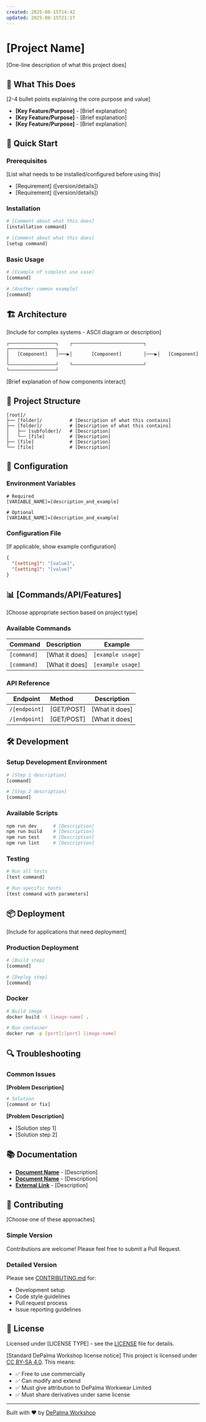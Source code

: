 ```yaml
---
created: 2025-08-15T14:42
updated: 2025-08-15T21:17
---
```

<!-- 
TEMPLATE: README - Generic/Universal
VERSION: 1.0.0
UPDATED: 2025-08-15
AUTHOR: DePalma Workwear Limited

INSTRUCTIONS:
1. Save as "README.md" in repository root
2. Replace all [PLACEHOLDER] text with actual values
3. Remove sections that don't apply to your project
4. Keep emoji usage consistent with DePalma Workshop standards
5. Delete these HTML comments before finalizing

SECTION GUIDE:
- Keep "What This Does" for all projects
- Keep "Quick Start" for all projects  
- "Architecture" - for complex systems
- "API Reference" - for libraries/services
- "Commands" - for CLIs/bots
- "Deployment" - for applications
- Choose sections that fit your project type
-->

# [Project Name]

[One-line description of what this project does]

## 🎯 What This Does

[2-4 bullet points explaining the core purpose and value]
- **[Key Feature/Purpose]** - [Brief explanation]
- **[Key Feature/Purpose]** - [Brief explanation]
- **[Key Feature/Purpose]** - [Brief explanation]

## 🚀 Quick Start

### Prerequisites
[List what needs to be installed/configured before using this]
- [Requirement] ([version/details])
- [Requirement] ([version/details])

### Installation
```bash
# [Comment about what this does]
[installation command]

# [Comment about what this does]
[setup command]
```

### Basic Usage
```bash
# [Example of simplest use case]
[command]

# [Another common example]
[command]
```

## 🏗️ Architecture

[Include for complex systems - ASCII diagram or description]
```
┌─────────────────┐    ┌──────────────────────────┐    ┌─────────────────┐
│   [Component]   │───▶│       [Component]        │───▶│   [Component]   │
└─────────────────┘    └──────────────────────────┘    └─────────────────┘
```

[Brief explanation of how components interact]

## 📁 Project Structure

```
[root]/
├── [folder]/          # [Description of what this contains]
├── [folder]/          # [Description of what this contains]
│   ├── [subfolder]/   # [Description]
│   └── [file]         # [Description]
├── [file]             # [Description]
└── [file]             # [Description]
```

## 🔧 Configuration

### Environment Variables
```env
# Required
[VARIABLE_NAME]=[description_and_example]

# Optional  
[VARIABLE_NAME]=[description_and_example]
```

### Configuration File
[If applicable, show example configuration]
```json
{
  "[setting]": "[value]",
  "[setting]": "[value]"
}
```

## 📊 [Commands/API/Features]

[Choose appropriate section based on project type]

### Available Commands
| Command     | Description    | Example           |
| ----------- |:-------------- | ----------------- |
| `[command]` | [What it does] | `[example usage]` |
| `[command]` | [What it does] | `[example usage]` |

### API Reference
| Endpoint      | Method     | Description    |
| ------------- |:---------- | -------------- |
| `/[endpoint]` | [GET/POST] | [What it does] |
| `/[endpoint]` | [GET/POST] | [What it does] |

## 🛠️ Development

### Setup Development Environment
```bash
# [Step 1 description]
[command]

# [Step 2 description]
[command]
```

### Available Scripts
```bash
npm run dev      # [Description]
npm run build    # [Description]
npm run test     # [Description]
npm run lint     # [Description]
```

### Testing
```bash
# Run all tests
[test command]

# Run specific tests
[test command with parameters]
```

## 📦 Deployment

[Include for applications that need deployment]

### Production Deployment
```bash
# [Build step]
[command]

# [Deploy step]
[command]
```

### Docker
```bash
# Build image
docker build -t [image-name] .

# Run container
docker run -p [port]:[port] [image-name]
```

## 🔍 Troubleshooting

### Common Issues

**[Problem Description]**
```bash
# Solution
[command or fix]
```

**[Problem Description]**
- [Solution step 1]
- [Solution step 2]

## 📚 Documentation

- **[Document Name](docs/[filename].md)** - [Description]
- **[Document Name](docs/[filename].md)** - [Description]
- **[External Link](https://[url])** - [Description]

## 🤝 Contributing

[Choose one of these approaches]

### Simple Version
Contributions are welcome! Please feel free to submit a Pull Request.

### Detailed Version
Please see [CONTRIBUTING.md](CONTRIBUTING.md) for:
- Development setup
- Code style guidelines  
- Pull request process
- Issue reporting guidelines

## 📄 License

Licensed under [LICENSE TYPE] - see the [LICENSE](LICENSE) file for details.

[Standard DePalma Workshop license notice]
This project is licensed under [CC BY-SA 4.0](https://creativecommons.org/licenses/by-sa/4.0/). This means:
- ✅ Free to use commercially
- ✅ Can modify and extend
- ✅ Must give attribution to DePalma Workwear Limited
- ✅ Must share derivatives under same license

---

Built with ❤️ by [DePalma Workshop](https://depalmaworkshop.com)